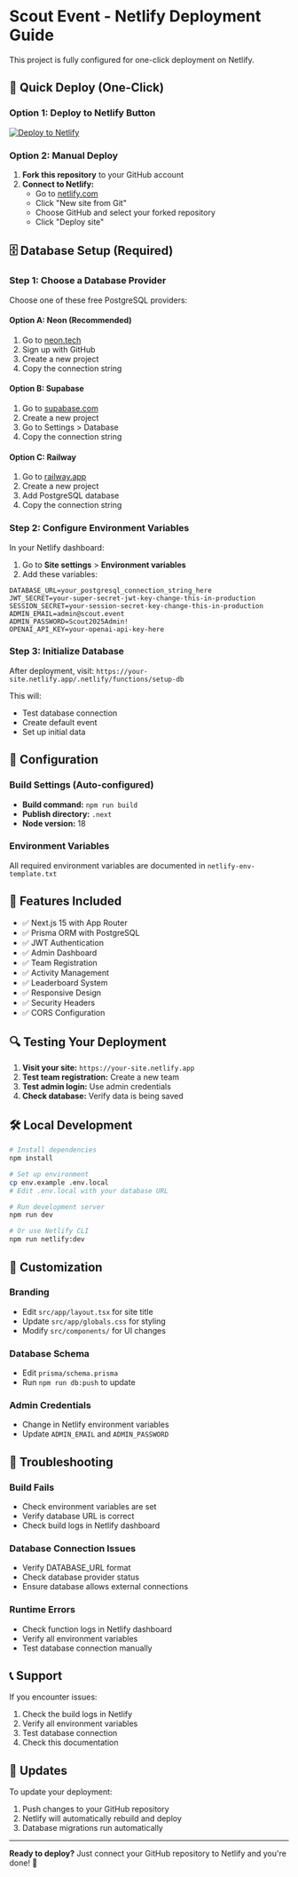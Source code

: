 # Scout Event - Netlify Deployment Guide

This project is fully configured for one-click deployment on Netlify.

## 🚀 Quick Deploy (One-Click)

### Option 1: Deploy to Netlify Button
[![Deploy to Netlify](https://www.netlify.com/img/deploy/button.svg)](https://app.netlify.com/start/deploy?repository=https://github.com/yourusername/scout-event)

### Option 2: Manual Deploy
1. **Fork this repository** to your GitHub account
2. **Connect to Netlify:**
   - Go to [netlify.com](https://netlify.com)
   - Click "New site from Git"
   - Choose GitHub and select your forked repository
   - Click "Deploy site"

## 🗄️ Database Setup (Required)

### Step 1: Choose a Database Provider
Choose one of these free PostgreSQL providers:

#### Option A: Neon (Recommended)
1. Go to [neon.tech](https://neon.tech)
2. Sign up with GitHub
3. Create a new project
4. Copy the connection string

#### Option B: Supabase
1. Go to [supabase.com](https://supabase.com)
2. Create a new project
3. Go to Settings > Database
4. Copy the connection string

#### Option C: Railway
1. Go to [railway.app](https://railway.app)
2. Create a new project
3. Add PostgreSQL database
4. Copy the connection string

### Step 2: Configure Environment Variables
In your Netlify dashboard:
1. Go to **Site settings** > **Environment variables**
2. Add these variables:

```
DATABASE_URL=your_postgresql_connection_string_here
JWT_SECRET=your-super-secret-jwt-key-change-this-in-production
SESSION_SECRET=your-session-secret-key-change-this-in-production
ADMIN_EMAIL=admin@scout.event
ADMIN_PASSWORD=Scout2025Admin!
OPENAI_API_KEY=your-openai-api-key-here
```

### Step 3: Initialize Database
After deployment, visit: `https://your-site.netlify.app/.netlify/functions/setup-db`

This will:
- Test database connection
- Create default event
- Set up initial data

## 🔧 Configuration

### Build Settings (Auto-configured)
- **Build command:** `npm run build`
- **Publish directory:** `.next`
- **Node version:** 18

### Environment Variables
All required environment variables are documented in `netlify-env-template.txt`

## 🎯 Features Included

- ✅ Next.js 15 with App Router
- ✅ Prisma ORM with PostgreSQL
- ✅ JWT Authentication
- ✅ Admin Dashboard
- ✅ Team Registration
- ✅ Activity Management
- ✅ Leaderboard System
- ✅ Responsive Design
- ✅ Security Headers
- ✅ CORS Configuration

## 🔍 Testing Your Deployment

1. **Visit your site:** `https://your-site.netlify.app`
2. **Test team registration:** Create a new team
3. **Test admin login:** Use admin credentials
4. **Check database:** Verify data is being saved

## 🛠️ Local Development

```bash
# Install dependencies
npm install

# Set up environment
cp env.example .env.local
# Edit .env.local with your database URL

# Run development server
npm run dev

# Or use Netlify CLI
npm run netlify:dev
```

## 📝 Customization

### Branding
- Edit `src/app/layout.tsx` for site title
- Update `src/app/globals.css` for styling
- Modify `src/components/` for UI changes

### Database Schema
- Edit `prisma/schema.prisma`
- Run `npm run db:push` to update

### Admin Credentials
- Change in Netlify environment variables
- Update `ADMIN_EMAIL` and `ADMIN_PASSWORD`

## 🚨 Troubleshooting

### Build Fails
- Check environment variables are set
- Verify database URL is correct
- Check build logs in Netlify dashboard

### Database Connection Issues
- Verify DATABASE_URL format
- Check database provider status
- Ensure database allows external connections

### Runtime Errors
- Check function logs in Netlify dashboard
- Verify all environment variables
- Test database connection manually

## 📞 Support

If you encounter issues:
1. Check the build logs in Netlify
2. Verify all environment variables
3. Test database connection
4. Check this documentation

## 🔄 Updates

To update your deployment:
1. Push changes to your GitHub repository
2. Netlify will automatically rebuild and deploy
3. Database migrations run automatically

---

**Ready to deploy?** Just connect your GitHub repository to Netlify and you're done! 🎉

